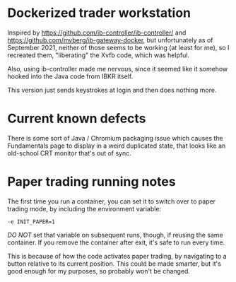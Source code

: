 # Dockerized trader workstation

Inspired by https://github.com/ib-controller/ib-controller/ and https://github.com/mvberg/ib-gateway-docker, but unfortunately as of September 2021, neither of those seems to be working (at least for me), so I recreated them, "liberating" the Xvfb code, which was helpful.

Also, using ib-controller made me nervous, since it seemed like it somehow hooked into the Java code from IBKR itself.

This version just sends keystrokes at login and then does nothing more.

# Current known defects

There is some sort of Java / Chromium packaging issue which causes the Fundamentals page to display in a weird duplicated state, that looks like an old-school CRT monitor that's out of sync.

# Paper trading running notes

The first time you run a container, you can set it to switch over to paper trading mode, by including the environment variable:

    -e INIT_PAPER=1

*DO NOT* set that variable on subsequent runs, though, if reusing the same container. If you remove the container after exit, it's safe to run every time. 

This is because of how the code activates paper trading, by navigating to a button relative to its current position. This could be made smarter, but it's good enough for my purposes, so probably won't be changed.
